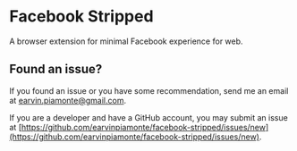 # Facebook Stripped
A browser extension for minimal Facebook experience for web.

## Found an issue?

If you found an issue or you have some recommendation, send me an email at [earvin.piamonte@gmail.com](mailto:earvin.piamonte@gmail.com).

If you are a developer and have a GitHub account, you may submit an issue at [https://github.com/earvinpiamonte/facebook-stripped/issues/new](https://github.com/earvinpiamonte/facebook-stripped/issues/new).
